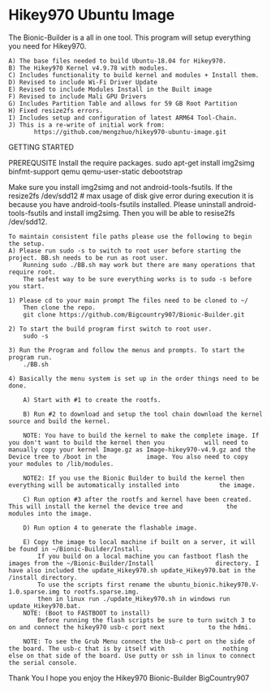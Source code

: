 # Hikey970 Ubuntu Image
The Bionic-Builder is a all in one tool.
This program will setup everything you need for Hikey970.

	A) The base files needed to build Ubuntu-18.04 for Hikey970.
	B) The Hikey970 Kernel v4.9.78 with modules.
	C) Includes functionality to build kernel and modules + Install them.
	D) Revised to include Wi-Fi Driver Update
	E) Revised to include Modules Install in the Built image
	F) Revised to include Mali GPU Drivers
	G) Includes Partition Table and allows for 59 GB Root Partition
	H) Fixed resize2fs errors.
	I) Includes setup and configuration of latest ARM64 Tool-Chain.
	J) This is a re-write of initial work from:
           https://github.com/mengzhuo/hikey970-ubuntu-image.git

GETTING STARTED

PREREQUSITE Install the require packages.
sudo apt-get install img2simg binfmt-support qemu qemu-user-static debootstrap

Make sure you install img2simg and not android-tools-fsutils.
If the resize2fs /dev/sdd12 # max usage of disk give error during execution it is because you have android-tools-fsutils installed.
Please uninstall android-tools-fsutils and install img2simg. Then you will be able to resise2fs /dev/sdd12.

	To maintain consistent file paths please use the following to begin the setup.
	A) Please run sudo -s to switch to root user before starting the project. BB.sh needs to be run as root user.
		Running sudo ./BB.sh may work but there are many operations that require root.
		The safest way to be sure everything works is to sudo -s before you start.
	
	1) Please cd to your main prompt The files need to be cloned to ~/ 
		Then clone the repo.
		git clone https://github.com/Bigcountry907/Bionic-Builder.git
		
	2) To start the build program first switch to root user.
		sudo -s
		
	3) Run the Program and follow the menus and prompts. To start the program run.
		./BB.sh
	
	4) Basically the menu system is set up in the order things need to be done.
	
		A) Start with #1 to create the rootfs.
		
		B) Run #2 to download and setup the tool chain download the kernel source and build the kernel.
		
		NOTE: You have to build the kernel to make the complete image. If you don't want to build the kernel then you 			will need to manually copy your kernel Image.gz as Image-hikey970-v4.9.gz and the Device tree to /boot in the 			image. You also need to copy your modules to /lib/modules.
		
		NOTE2: If you use the Bionic Builder to build the kernel then everything will be automatically installed into 			the image.
		
		C) Run option #3 after the rootfs and kernel have been created. This will install the kernel the device tree and 		    the modules into the image.
		
		D) Run option 4 to generate the flashable image.
		
		E) Copy the image to local machine if built on a server, it will be found in ~/Bionic-Builder/Install.
			If you build on a local machine you can fastboot flash the images from the ~/Bionic-Builder/Install 				directory. I have also included the update_Hikey970.sh update_Hikey970.bat in the /install directory.
			To use the scripts first rename the ubuntu_bionic.hikey970.V-1.0.sparse.img to rootfs.sparse.img.
			then in linux run ./update_Hikey970.sh in windows run update_Hikey970.bat.
		NOTE: (Boot to FASTBOOT to install)	
			Before running the flash scripts be sure to turn switch 3 to on and connect the hikey970 usb-c port next 			to the hdmi.
		
		NOTE: To see the Grub Menu connect the Usb-c port on the side of the board. The usb-c that is by itself with 				nothing else on that side of the board. Use putty or ssh in linux to connect the serial console.
		
Thank You 
I hope you enjoy the Hikey970 Bionic-Builder
BigCountry907
